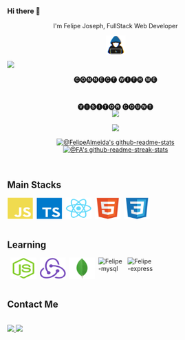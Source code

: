 ### Hi there 👋
<p align="center" width="148%">
I'm Felipe Joseph, 
FullStack Web Developer
</p>

<p align="center">
<picture><img src="https://github.com/0xAbdulKhalid/0xAbdulKhalid/raw/main/assets/mdImages/about_me.gif" width = 45px align="center"></picture><b></b>
</p>

<img src="https://user-images.githubusercontent.com/73097560/115834477-dbab4500-a447-11eb-908a-139a6edaec5c.gif">

<p align="center">
  🅒🅞🅝🅝🅔🅒🅣 🅦🅘🅣🅗 🅜🅔
   </p>
<p align="center">
<a href="https://discord.com/users/e1_t15_felipejoseph" target="_blank"><img alt="" src="https://img.shields.io/badge/discord-000?style=for-the-badge&logo=discord&logoColor=4e5d94" style="vertical-align:center" /></a>
<a href="https://linkedin.com/in/felipe-almeida-04" target="_blank"><img alt="" src="https://img.shields.io/badge/LinkedIn-000?logo=linkedin&logoColor=0A66C2&style=for-the-badge" style="vertical-align:center" /></a>
</p>





 
<p align="center"> 
 🅥🅘🅢🅘🅣🅞🅡 🅒🅞🅤🅝🅣<br>
  <img src="https://profile-counter.glitch.me/FelipeAlmeida010/count.svg"/>
  </p>
  
<p align="center">
<img src="https://github-readme-stats.vercel.app/api/top-langs/?username=FelipeAlmeida010&theme=gotham&layout=compact"width="47%"/> 
</p>

<p align="center">
<a href="https://github.com/getintorj?tab=repositories"><img src="https://github-readme-stats-one-bice.vercel.app/api?username=FelipeAlmeida010&theme=gotham&show_icons=true&count_private=true&hide_border=false&role=OWNER,ORGANIZATION_MEMBER,COLLABORATOR"  width="48%" alt="@FelipeAlmeida's github-readme-stats"/></a>
<a href="https://github.com/getintorj?tab=stars"><img src="https://github-readme-streak-stats.herokuapp.com?user=FelipeAlmeida010&theme=gotham&hide_border=false&date_format=M%20j%5B%2C%20Y%5D"  width="48%" alt="@FA's github-readme-streak-stats"/></a>
</p>

<br/>



























<!--
**FelipeAlmeida010/FelipeALmeida010** is a ✨ _special_ ✨ repository because its `README.md` (this file) appears on your GitHub profile.

Here are some ideas to get you started:


- 🔭 I’m currently working on: JavaScript
- 🌱 I’m currently learning: Development Web
- 👯 I’m looking to collaborate on ...
- 🤔 I’m looking for help with: First Job in Web Development
- 💬 Ask me about: Programming Services
- 📫 How to reach me: felipealmeida@gmail.com or https://www.linkedin.com/in/felipe-almeida-04/
- 😄 Pronouns: Him his



-->




## Main Stacks
<div style="display: flex; gap: 8px; align-items: center; flex-wrap:wrap;">
  <img alt="Felipe-Js" height="50" width="60" src="https://raw.githubusercontent.com/devicons/devicon/master/icons/javascript/javascript-plain.svg">
  <img alt="Felipe-ts" height="50" width="60" src="https://raw.githubusercontent.com/devicons/devicon/master/icons/typescript/typescript-original.svg">
  <img alt="Felipe-React" height="50" width="60" src="https://raw.githubusercontent.com/devicons/devicon/master/icons/react/react-original.svg">
  <img alt="Felipe-HTML" height="50" width="60" src="https://raw.githubusercontent.com/devicons/devicon/master/icons/html5/html5-original.svg">
  <img alt="Felipe-CSS" height="50" width="60" src="https://raw.githubusercontent.com/devicons/devicon/master/icons/css3/css3-original.svg">
</div>
<br>

## Learning

<div style="display: flex; gap: 8px; align-items: center; flex-wrap:wrap;"><br>
  <img alt="Antonio-node" height="50" width="60" src="https://raw.githubusercontent.com/devicons/devicon/master/icons/nodejs/nodejs-original.svg">
  <img alt="Felipe-redux" height="50" width="60" src="https://raw.githubusercontent.com/devicons/devicon/master/icons/redux/redux-original.svg">
  <img alt="Felipe-mongo" height="50" width="60" src="https://raw.githubusercontent.com/devicons/devicon/master/icons/mongodb/mongodb-original.svg">
  <img alt="Felipe-mysql" height="50" width="60" src="https://icongr.am/devicon/mysql-original.svg?size=128&color=currentColor">
  <img alt="Felipe-express" height="50" width="60" src="https://icongr.am/devicon/express-original.svg?size=128&color=83cd29">
</div>
<br>


## Contact Me
 <br>  
 <div> 
  <a href = "mailto:felipealmeida0404@gmail.com">
    <img src="https://img.shields.io/badge/-Gmail-%23333?style=for-the-badge&logo=gmail&logoColor=white" target="_blank">
  </a>
  <a href="https://www.linkedin.com/in/felipe-almeida-04/" target="_blank">
    <img src="https://img.shields.io/badge/-LinkedIn-%230077B5?style=for-the-badge&logo=linkedin&logoColor=white" target="_blank">
  </a> 
</div>
<br>
